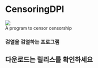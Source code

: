 # CensoringDPI
  <a href="https://github.com/MahApps/MahApps.Metro/releases/latest">
    <img src="https://img.shields.io/github/release/Cardroid/CensoringDPI?style=flat-square">
  </a>
  <br />
A program to censor censorship

### 검열을 검열하는 프로그램

## 다운로드는 릴리스를 확인하세요
